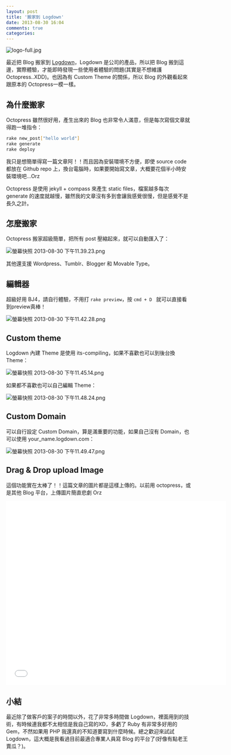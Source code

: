 ```yaml
---
layout: post
title: '搬家到 Logdown'
date: 2013-08-30 16:04
comments: true
categories: 
---
```

<img class="center" src="http://user-image.logdown.io/user/7/blog/530/post/98550/kTe0CHbHQc2vguBwp23F_logo-full.jpg" alt="logo-full.jpg">

最近把 Blog 搬家到 [Logdown](http://logdown.com)，Logdown 是公司的產品，所以把 Blog 搬到這邊，實際體驗，才能即時發現一些使用者體驗的問題(其實是不想維護 Octopress..XDD)。也因為有 Custom Theme 的關係，所以 Blog 的外觀看起來跟原本的 Octopress一模一樣。

<!--more-->

## 為什麼搬家

Octopress 雖然很好用，產生出來的 Blog 也非常令人滿意，但是每次寫個文章就得跑一堆指令：

```bash
rake new_post["hello world"]
rake generate
rake deploy
```

我只是想簡單得寫一篇文章阿！！而且因為安裝環境不方便，即使 source code 都放在 Github repo 上，換台電腦時，如果要開始寫文章，大概要花個半小時安裝環境吧...Orz

Octopress 是使用 jekyll + compass 來產生 static files，檔案越多每次 generate 的速度就越慢，雖然我的文章沒有多到會讓我感覺很慢，但是感覺不是長久之計。

## 怎麼搬家

Octopress 搬家超級簡單，把所有 post 壓縮起來，就可以自動匯入了：

![螢幕快照 2013-08-30 下午11.39.23.png](http://user-image.logdown.io/user/7/blog/530/post/98550/mOBu5nY5Qtuw2ARPwkhF_%E8%9E%A2%E5%B9%95%E5%BF%AB%E7%85%A7%202013-08-30%20%E4%B8%8B%E5%8D%8811.39.23.png)

其他還支援 Wordpress、Tumblr、Blogger 和 Movable Type。

## 編輯器

超級好用 BJ4，請自行體驗，不用打 `rake preview`，按 `cmd + D ` 就可以直接看到preview真棒！

![螢幕快照 2013-08-30 下午11.42.28.png](http://user-image.logdown.io/user/7/blog/530/post/98550/ygmFtSuwQJW9MNpCWub8_%E8%9E%A2%E5%B9%95%E5%BF%AB%E7%85%A7%202013-08-30%20%E4%B8%8B%E5%8D%8811.42.28.png)

## Custom theme

Logdown 內建 Theme 是使用 its-compiling，如果不喜歡也可以到後台換 Theme：

![螢幕快照 2013-08-30 下午11.45.14.png](http://user-image.logdown.io/user/7/blog/530/post/98550/eBshQjydTCO64gTucslO_%E8%9E%A2%E5%B9%95%E5%BF%AB%E7%85%A7%202013-08-30%20%E4%B8%8B%E5%8D%8811.45.14.png)


如果都不喜歡也可以自己編輯 Theme：

![螢幕快照 2013-08-30 下午11.48.24.png](http://user-image.logdown.io/user/7/blog/530/post/98550/1yCBcIPTnmb2HkZX4tVA_%E8%9E%A2%E5%B9%95%E5%BF%AB%E7%85%A7%202013-08-30%20%E4%B8%8B%E5%8D%8811.48.24.png)

## Custom Domain

可以自行設定 Custom Domain，算是滿重要的功能，如果自己沒有 Domain，也可以使用 your_name.logdown.com：

![螢幕快照 2013-08-30 下午11.49.47.png](http://user-image.logdown.io/user/7/blog/530/post/98550/k8imH1RgRT6qKzW2wpu2_%E8%9E%A2%E5%B9%95%E5%BF%AB%E7%85%A7%202013-08-30%20%E4%B8%8B%E5%8D%8811.49.47.png)

## Drag & Drop upload Image

這個功能實在太棒了！！這篇文章的圖片都是這樣上傳的。以前用 octopress，或是其他 Blog 平台，上傳圖片簡直悲劇 Orz

<iframe width="600" height="500" src="//www.youtube.com/embed/DOOg-_KimWQ" frameborder="0" allowfullscreen></iframe>


## 小結

最近除了做客戶的案子的時間以外，花了非常多時間做 Logdown，裡面用到的技術，有時候連我都不太相信是我自己寫的XD，多虧了 Ruby 有非常多好用的 Gem，不然如果用 PHP 我還真的不知道要寫到什麼時候。總之歡迎來試試 Logdown，這大概是我看過目前最適合專業人員寫 Blog 的平台了(好像有點老王賣瓜？)。





